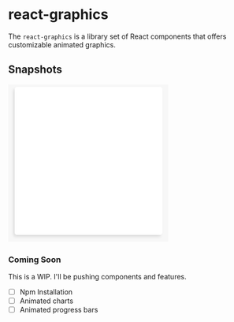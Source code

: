 # react-graphics

The `react-graphics` is a library set of React components that offers customizable animated graphics.

## Snapshots
![](SpinLogo.gif)
### Coming Soon
This is a WIP. I'll be pushing components and features.
 - [ ] Npm Installation
 - [ ] Animated charts
 - [ ] Animated progress bars
